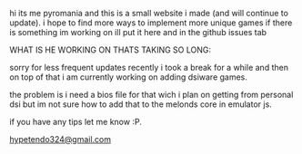 hi its me pyromania and this is a small website i made (and will continue to update).
i hope to find more ways to implement more unique games 
if there is something im working on ill put it here and in the github issues tab

WHAT IS HE WORKING ON THATS TAKING SO LONG:

sorry for less frequent updates recently i took a break for a while and then on top of that i am currently working on adding dsiware games.

the problem is i need a bios file for that wich i plan on getting from personal dsi but im not sure how to add that to the melonds core in emulator js.

if you have any tips let me know :P.

hypetendo324@gmail.com
